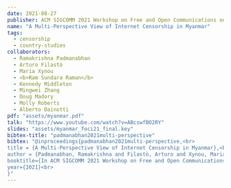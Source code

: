 ```yaml
---
date: 2021-08-27
publisher: ACM SIGCOMM 2021 Workshop on Free and Open Communications on the Internet (FOCI)
name: "A Multi-Perspective View of Internet Censorship in Myanmar"
tags:
  - censorship
  - country-studies
collaborators:
  - Ramakrishna Padmanabhan
  - Arturo Filastò
  - Maria Xynou
  - <b>Ram Sundara Raman</b>
  - Kennedy Middleton
  - Mingwei Zhang
  - Doug Madory
  - Molly Roberts
  - Alberto Dainotti
pdf: "assets/myanmar.pdf"
talk: "https://www.youtube.com/watch?v=ABcswfBO2RY"
slides: "assets/myanmar_foci21_final.key"
bibtex-title: "padmanabhan2021multi-perspective"
bibtex: "@inproceedings{padmanabhan2021multi-perspective,<br>
title = {A Multi-Perspective View of Internet Censorship in Myanmar},<br>
author = {Padmanabhan, Ramakrishna and Filastò, Arturo and Xynou, Maria and and Sundara Raman, Ram and Middleton, Kennedy and Zhang, Mingwei and Madory, Doug and Roberts, Molly and Dainotti, Alberto},<br>
booktitle={In ACM SIGCOMM 2021 Workshop on Free and Open Communications on the Internet (FOCI 2021)},<br>
year={2021}<br>
}"
---
```

